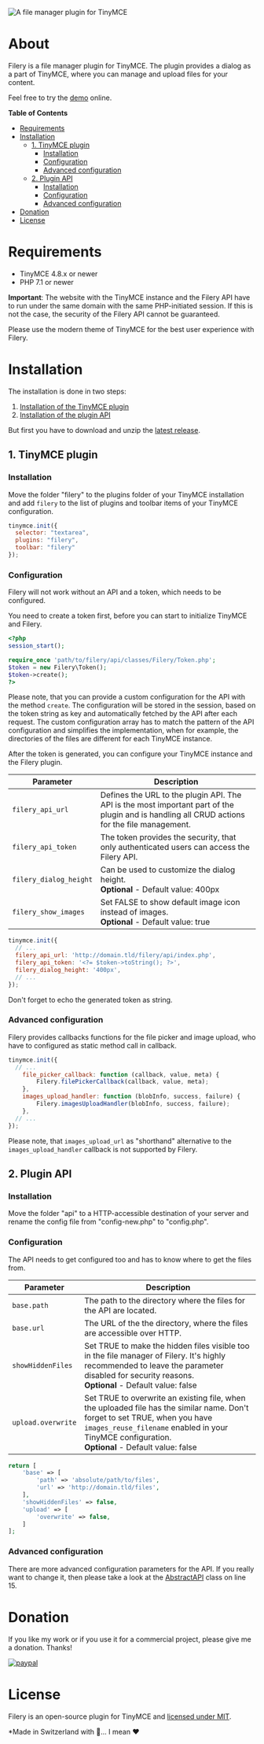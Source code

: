 ![A file manager plugin for TinyMCE](https://raw.githubusercontent.com/Neoflow/Filery/master/example.png "A file manager plugin for TinyMCE.")

# About
Filery is a file manager plugin for TinyMCE. The plugin provides a dialog as a part of TinyMCE, where you can manage and upload files for your content.

Feel free to try the [demo](https://demos.neoflow.ch/filery/) online.

**Table of Contents**
* [Requirements](#requirements)
* [Installation](#installation)
    + [1. TinyMCE plugin](#1-tinymce-plugin)
        - [Installation](#installation-1)
        - [Configuration](#configuration-1)
        - [Advanced configuration](#advanced-configuration-1)
    + [2. Plugin API](#2-plugin-api)
        - [Installation](#installation-2)
        - [Configuration](#configuration-2)
        - [Advanced configuration](#advanced-configuration-2)
* [Donation](#donation)
* [License](#license)

# Requirements
* TinyMCE 4.8.x or newer
* PHP 7.1 or newer

**Important**: The website with the TinyMCE instance and the Filery API have to run under the same domain with the same PHP-initiated session. If this is not the case, the security of the Filery API cannot be guaranteed.

Please use the modern theme of TinyMCE for the best user experience with Filery.


# Installation
The installation is done in two steps:
1. [Installation of the TinyMCE plugin](#1-tinymce-plugin)
2. [Installation of the plugin API](#2-plugin-api)

But first you have to download and unzip the [latest release](https://github.com/rjgamer/Filery/releases/latest).

## 1. TinyMCE plugin
### Installation
Move the folder "filery" to the plugins folder of your TinyMCE installation and add `filery` to the list of plugins and toolbar items of your TinyMCE configuration. 

```js
tinymce.init({
  selector: "textarea",
  plugins: "filery",
  toolbar: "filery"
});
```

### Configuration
Filery will not work without an API and a token, which needs to be configured.

You need to create a token first, before you can start to initialize TinyMCE and Filery.  
```php
<?php
session_start();

require_once 'path/to/filery/api/classes/Filery/Token.php';
$token = new Filery\Token();
$token->create();
?>
```
Please note, that you can provide a custom configuration for the API with the method `create`. The configuration will be stored in the session, based on the token string as key and automatically fetched by the API after each request. The custom configuration array has to match the pattern of the API configuration and simplifies the implementation, when for example, the directories of the files are different for each TinyMCE instance.

After the token is generated, you can configure your TinyMCE instance and the Filery plugin. 

|Parameter|Description|
|---|---|
|`filery_api_url`|Defines the URL to the plugin API. The API is the most important part of the plugin and is handling all CRUD actions for the file management.|
|`filery_api_token`|The token provides the security, that only authenticated users can access the Filery API.|
|`filery_dialog_height`|Can be used to customize the dialog height.<br />**Optional** - Default value: 400px|
|`filery_show_images`|Set FALSE to show default image icon instead of images.<br />**Optional** - Default value: true|

```js
tinymce.init({
  // ...
  filery_api_url: 'http://domain.tld/filery/api/index.php',
  filery_api_token: '<?= $token->toString(); ?>',
  filery_dialog_height: '400px',
  // ...
});
```
Don't forget to echo the generated token as string.

### Advanced configuration
Filery provides callbacks functions for the file picker and image upload, who have to configured as static method call in callback.

```js
tinymce.init({
  // ...
    file_picker_callback: function (callback, value, meta) {
        Filery.filePickerCallback(callback, value, meta);
    },
    images_upload_handler: function (blobInfo, success, failure) {
        Filery.imagesUploadHandler(blobInfo, success, failure);
    },
  // ...
});
```
Please note, that `images_upload_url` as "shorthand" alternative to the `images_upload_handler` callback is not supported by Filery.
## 2. Plugin API
### Installation
Move the folder "api" to a HTTP-accessible destination of your server and rename the config file from "config-new.php" to "config.php".

### Configuration
The API needs to get configured too and has to know where to get the files from.

|Parameter|Description|
|---|---|
|`base.path`|The path to the directory where the files for the API are located.|
|`base.url`|The URL of the the directory, where the files are accessible over HTTP.|
|`showHiddenFiles`|Set TRUE to make the hidden files visible too in the file manager of Filery. It's highly recommended to leave the parameter disabled for security reasons.<br />**Optional** - Default value: false|
|`upload.overwrite`|Set TRUE to overwrite an existing file, when the uploaded file has the similar name. Don't forget to set TRUE, when you have `images_reuse_filename` enabled in your TinyMCE configuration.<br />**Optional** - Default value: false|

```php
return [
    'base' => [
        'path' => 'absolute/path/to/files',
        'url' => 'http://domain.tld/files',
    ],
    'showHiddenFiles' => false,
    'upload' => [
        'overwrite' => false,
    ]
];
```

### Advanced configuration
There are more advanced configuration parameters for the API. If you really want to change it, then please take a look at the [AbstractAPI](https://github.com/rjgamer/Filery/blob/master/api/classes/Filery/AbstractAPI.php#L15) class on line 15. 

# Donation
If you like my work or if you use it for a commercial project, please give me a donation. Thanks!

[![paypal](https://www.paypalobjects.com/en_US/i/btn/btn_donateCC_LG.gif)](https://www.paypal.me/JonathanNessier)

# License
Filery is an open-source plugin for TinyMCE and [licensed under MIT](https://github.com/rjgamer/Filery/blob/master/LICENSE).

*Made in Switzerland with :banana:... I mean :heart:

